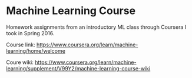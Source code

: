 # Machine Learning Course
Homework assignments from an introductory ML class through Coursera I took in Spring 2016. 

Course link: https://www.coursera.org/learn/machine-learning/home/welcome

Coure wiki: https://www.coursera.org/learn/machine-learning/supplement/V99Y2/machine-learning-course-wiki
